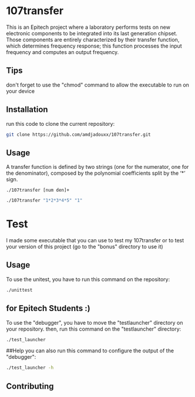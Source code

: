 # 107transfer
This is an Epitech project where a laboratory performs tests on new electronic components to be integrated into its last generation chipset.
Those components are entirely characterized by their transfer function, which determines frequency response; this function processes the input frequency and computes an output frequency.

## Tips
don't forget to use the "chmod" command to allow the executable to run on your device

## Installation
run this code to clone the current repository:
```bash
git clone https://github.com/amdjadouxx/107transfer.git
```

## Usage
A transfer function is defined by two strings (one for the numerator, one for the denominator), composed
by the polynomial coefficients split by the ‘*’ sign.

```./107transfer [num den]+```
```bash
./107transfer "1*2*3*4*5" "1"
```

# Test
I made some executable that you can use to test my 107transfer or to test your version of this project
(go to the "bonus" directory to use it)

## Usage
To use the unitest, you have to run this command on the repository:
```bash
./unittest
```

## for Epitech Students :)
To use the "debugger", you have to move the "testlauncher" directory on your repository.
then, run this command on the "testlauncher" directory:
```bash
./test_launcher
```
##Help
you can also run this command to configure the output of the "debugger":
```bash
./test_launcher -h
```

## Contributing

